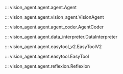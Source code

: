 ::: vision_agent.agent.agent.Agent

::: vision_agent.agent.vision_agent.VisionAgent

::: vision_agent.agent.agent_coder.AgentCoder

::: vision_agent.agent.data_interpreter.DataInterpreter

::: vision_agent.agent.easytool_v2.EasyToolV2

::: vision_agent.agent.easytool.EasyTool

::: vision_agent.agent.reflexion.Reflexion

